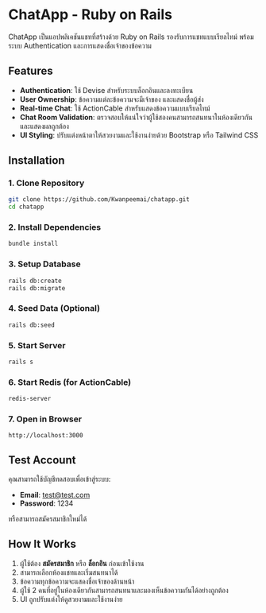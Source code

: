 # ChatApp - Ruby on Rails

ChatApp เป็นแอปพลิเคชันแชทที่สร้างด้วย Ruby on Rails รองรับการแชทแบบเรียลไทม์ พร้อมระบบ Authentication และการแสดงชื่อเจ้าของข้อความ

## Features

- **Authentication**: ใช้ Devise สำหรับระบบล็อกอินและลงทะเบียน
- **User Ownership**: ข้อความแต่ละข้อความจะมีเจ้าของ และแสดงชื่อผู้ส่ง
- **Real-time Chat**: ใช้ ActionCable สำหรับแสดงข้อความแบบเรียลไทม์
- **Chat Room Validation**: ตรวจสอบให้แน่ใจว่าผู้ใช้สองคนสามารถสนทนาในห้องเดียวกันและแสดงผลถูกต้อง
- **UI Styling**: ปรับแต่งหน้าตาให้สวยงามและใช้งานง่ายด้วย Bootstrap หรือ Tailwind CSS

## Installation

### 1. Clone Repository

```sh
git clone https://github.com/Kwanpeemai/chatapp.git
cd chatapp
```

### 2. Install Dependencies

```sh
bundle install
```

### 3. Setup Database

```sh
rails db:create
rails db:migrate
```

### 4. Seed Data (Optional)

```sh
rails db:seed
```

### 5. Start Server

```sh
rails s
```

### 6. Start Redis (for ActionCable)

```sh
redis-server
```

### 7. Open in Browser

```
http://localhost:3000
```

## Test Account

คุณสามารถใช้บัญชีทดสอบเพื่อเข้าสู่ระบบ:

- **Email**: [test@test.com](mailto\:test@test.com)
- **Password**: 1234

หรือสามารถสมัครสมาชิกใหม่ได้

## How It Works

1. ผู้ใช้ต้อง **สมัครสมาชิก** หรือ **ล็อกอิน** ก่อนเข้าใช้งาน
2. สามารถเลือกห้องแชทและเริ่มสนทนาได้
3. ข้อความทุกข้อความจะแสดงชื่อเจ้าของด้านหน้า
4. ผู้ใช้ 2 คนที่อยู่ในห้องเดียวกันสามารถสนทนาและมองเห็นข้อความกันได้อย่างถูกต้อง
5. UI ถูกปรับแต่งให้ดูสวยงามและใช้งานง่าย

